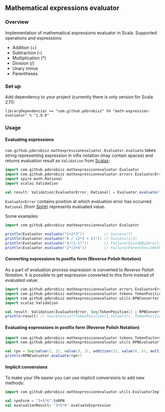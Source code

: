 ## Mathematical expressions evaluator

### Overview
Implementation of mathematical expressions evaluator in Scala.
Supported operations and expressions:
* Addition (+)
* Subtraction (-)
* Multiplication (*)
* Division (/)
* Unary minus
* Parentheses

### Set up
Add dependency to your project (currently there is only version for Scala 2.11):

```
libraryDependencies += "com.github.pdorobisz" %% "math-expression-evaluator" % "1.0.0"
```

### Usage
#### Evaluating expressions
`com.github.pdorobisz.mathexpressionevaluator.Evaluator.evaluate` takes string representing expression in infix notation (may contain spaces) and returns
evaluation result as `Validation` from [Scalaz](https://github.com/scalaz/scalaz):
```scala
import com.github.pdorobisz.mathexpressionevaluator.Evaluator
import com.github.pdorobisz.mathexpressionevaluator.errors.EvaluatorError
import spire.math.Rational
import scalaz.Validation

val result: Validation[EvaluatorError, Rational] = Evaluator.evaluate("1+2*3")
```

`EvaluatorError` contains position at which evaluation error has occurred. `Rational` (from [Spire](https://github.com/non/spire))
represents evaluated value.

Some examples:
```scala
import com.github.pdorobisz.mathexpressionevaluator.Evaluator

println(Evaluator.evaluate("1+2*3"))         // Success(7)
println(Evaluator.evaluate("4 / (2*3 + 2)")) // Success(1/2)
println(Evaluator.evaluate("4/(1-1)"))       // Failure(DivideByZero(1))
println(Evaluator.evaluate("2*(3+4"))        // Failure(ParenthesisNotMatched(2))
```

#### Converting expressions to postfix form (**Reverse Polish Notation**)
As a part of evaluation process expression is converted to *Reverse Polish Notation*. It is possible to get expression converted to
this form instead of evaluated value:
```scala
import com.github.pdorobisz.mathexpressionevaluator.errors.EvaluatorError
import com.github.pdorobisz.mathexpressionevaluator.tokens.TokenPosition
import com.github.pdorobisz.mathexpressionevaluator.utils.RPNConverter
import scalaz.Validation

val result: Validation[EvaluatorError, Seq[TokenPosition]] = RPNConverter.convert("(3+7)*2")
println(result) // Success(List(TokenPosition(1,Value(3)), TokenPosition(3,Value(7)), TokenPosition(2,Operator(Addition)), TokenPosition(6,Value(2)), TokenPosition(5,Operator(Multiplication))))
```

#### Evaluating expressions in postfix form (**Reverse Polish Notation**)
```scala
import com.github.pdorobisz.mathexpressionevaluator.tokens.TokenFactory._
import com.github.pdorobisz.mathexpressionevaluator.utils.RPNEvaluator

val rpn = Seq(value(1, 2), value(3, 3), addition(2), value(6, 5), multiplication(5)) // (2+3)*5
println(RPNEvaluator.evaluate(rpn))
```

#### Implicit conversions
To make your life easier you can use implicit conversions to add new methods:
```scala
import com.github.pdorobisz.mathexpressionevaluator.utils.EvaluatorImplicits._

val rpnForm = "3+5*6".toRPN
val evaluationResult= "3+5*6".evaluateExpression
```
